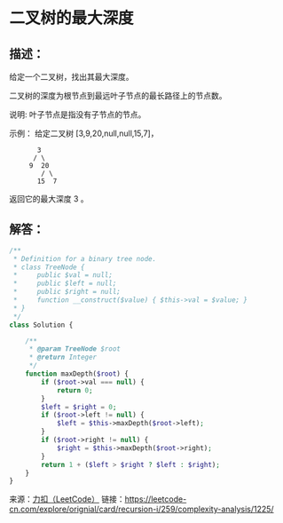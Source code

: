 # 二叉树的最大深度


## 描述：

给定一个二叉树，找出其最大深度。

二叉树的深度为根节点到最远叶子节点的最长路径上的节点数。

说明: 叶子节点是指没有子节点的节点。

示例：
给定二叉树 [3,9,20,null,null,15,7]，

```
       3
      / \
     9  20
        / \
       15  7
```

返回它的最大深度 3 。


## 解答：

```php
/**
 * Definition for a binary tree node.
 * class TreeNode {
 *     public $val = null;
 *     public $left = null;
 *     public $right = null;
 *     function __construct($value) { $this->val = $value; }
 * }
 */
class Solution {

    /**
     * @param TreeNode $root
     * @return Integer
     */
    function maxDepth($root) {
        if ($root->val === null) {
            return 0;
        }
        $left = $right = 0;
        if ($root->left != null) {
            $left = $this->maxDepth($root->left);
        }
        if ($root->right != null) {
            $right = $this->maxDepth($root->right);
        }
        return 1 + ($left > $right ? $left : $right);
    }
}
```

来源：[力扣（LeetCode）](https://leetcode-cn.com/explore/orignial/card/recursion-i/259/complexity-analysis/1225/)
链接：https://leetcode-cn.com/explore/orignial/card/recursion-i/259/complexity-analysis/1225/
